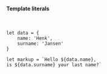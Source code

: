 ####  Template literals
<br>

```
let data = {
    name: 'Henk',
    surname: 'Jansen'
}

let markup = `Hello ${data.name},
is ${data.surname} your last name?`

```